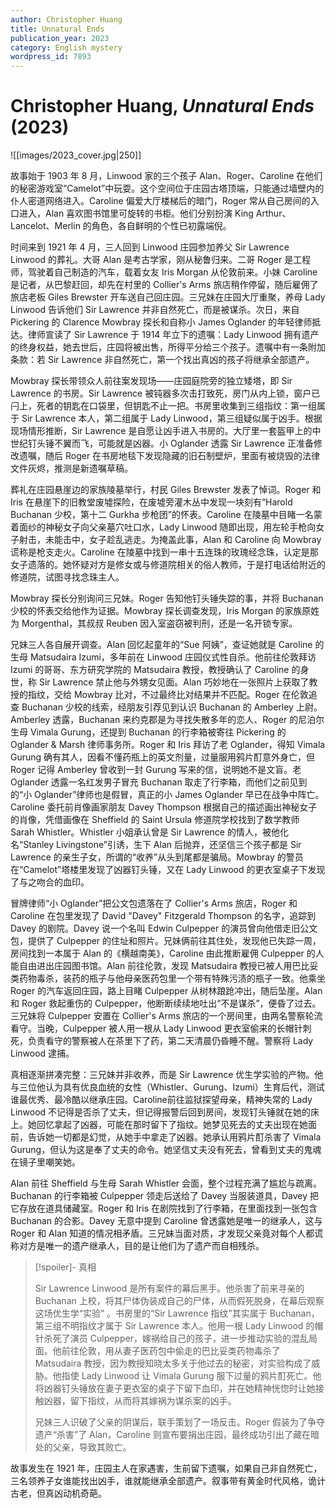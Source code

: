 ```yaml
---
author: Christopher Huang
title: Unnatural Ends
publication_year: 2023
category: English mystery
wordpress_id: 7893
---
```


# Christopher Huang, <i>Unnatural Ends</i> (2023)

![[images/2023_cover.jpg|250]]

故事始于 1903 年 8 月，Linwood 家的三个孩子 Alan、Roger、Caroline 在他们的秘密游戏室“Camelot”中玩耍。这个空间位于庄园古塔顶端，只能通过墙壁内的仆人密道网络进入。Caroline 偏爱大厅楼梯后的暗门，Roger 常从自己房间的入口进入，Alan 喜欢图书馆里可旋转的书柜。他们分别扮演 King Arthur、Lancelot、Merlin 的角色，各自鲜明的个性已初露端倪。

时间来到 1921 年 4 月，三人回到 Linwood 庄园参加养父 Sir Lawrence Linwood 的葬礼。大哥 Alan 是考古学家，刚从秘鲁归来。二哥 Roger 是工程师，驾驶着自己制造的汽车，载着女友 Iris Morgan 从伦敦前来。小妹 Caroline 是记者，从巴黎赶回，却先在村里的 Collier's Arms 旅店稍作停留，随后雇佣了旅店老板 Giles Brewster 开车送自己回庄园。三兄妹在庄园大厅重聚，养母 Lady Linwood 告诉他们 Sir Lawrence 并非自然死亡，而是被谋杀。次日，来自 Pickering 的 Clarence Mowbray 探长和自称小 James Oglander 的年轻律师抵达。律师宣读了 Sir Lawrence 于 1914 年立下的遗嘱：Lady Linwood 拥有遗产的终身权益，她去世后，庄园将被出售，所得平分给三个孩子。遗嘱中有一条附加条款：若 Sir Lawrence 非自然死亡，第一个找出真凶的孩子将继承全部遗产。

Mowbray 探长带领众人前往案发现场——庄园庭院旁的独立矮塔，即 Sir Lawrence 的书房。Sir Lawrence 被钝器多次击打致死，房门从内上锁，窗户已闩上，死者的钥匙在口袋里，但钥匙不止一把。书房里收集到三组指纹：第一组属于 Sir Lawrence 本人，第二组属于 Lady Linwood，第三组疑似属于凶手。根据现场情形推断，Sir Lawrence 是自愿让凶手进入书房的。大厅里一套盔甲上的中世纪钉头锤不翼而飞，可能就是凶器。小 Oglander 透露 Sir Lawrence 正准备修改遗嘱，随后 Roger 在书房地毯下发现隐藏的旧石制壁炉，里面有被烧毁的法律文件灰烬，推测是新遗嘱草稿。

葬礼在庄园悬崖边的家族陵墓举行，村民 Giles Brewster 发表了悼词。Roger 和 Iris 在悬崖下的旧教堂废墟探险，在废墟旁灌木丛中发现一块刻有“Harold Buchanan 少校，第十二 Gurkha 步枪团”的怀表。Caroline 在陵墓中目睹一名蒙着面纱的神秘女子向父亲墓穴吐口水，Lady Linwood 随即出现，用左轮手枪向女子射击，未能击中，女子趁乱逃走。为掩盖此事，Alan 和 Caroline 向 Mowbray 谎称是枪支走火。Caroline 在陵墓中找到一串十五连珠的玫瑰经念珠，认定是那女子遗落的。她怀疑对方是修女或与修道院相关的俗人教师，于是打电话给附近的修道院，试图寻找念珠主人。

Mowbray 探长分别询问三兄妹。Roger 告知他钉头锤失踪的事，并将 Buchanan 少校的怀表交给他作为证据。Mowbray 探长调查发现，Iris Morgan 的家族原姓为 Morgenthal，其叔叔 Reuben 因入室盗窃被判刑，还是一名开锁专家。

兄妹三人各自展开调查。Alan 回忆起童年的“Sue 阿姨”，查证她就是 Caroline 的生母 Matsudaira Izumi，多年前在 Linwood 庄园仪式性自杀。他前往伦敦拜访 Izumi 的哥哥、东方研究学院的 Matsudaira 教授，教授确认了 Caroline 的身世，称 Sir Lawrence 禁止他与外甥女见面。Alan 巧妙地在一张照片上获取了教授的指纹，交给 Mowbray 比对，不过最终比对结果并不匹配。Roger 在伦敦追查 Buchanan 少校的线索，经朋友引荐见到认识 Buchanan 的 Amberley 上尉。Amberley 透露，Buchanan 来约克郡是为寻找失散多年的恋人、Roger 的尼泊尔生母 Vimala Gurung，还提到 Buchanan 的行李箱被寄往 Pickering 的 Oglander & Marsh 律师事务所。Roger 和 Iris 拜访了老 Oglander，得知 Vimala Gurung 确有其人，因看不懂药瓶上的英文剂量，过量服用鸦片酊意外身亡，但 Roger 记得 Amberley 曾收到一封 Gurung 写来的信，说明她不是文盲。老 Oglander 透露一名红发男子冒充 Buchanan 取走了行李箱，而他们之前见到的“小 Oglander”律师也是假冒，真正的小 James Oglander 早已在战争中阵亡。Caroline 委托前肖像画家朋友 Davey Thompson 根据自己的描述画出神秘女子的肖像，凭借画像在 Sheffield 的 Saint Ursula 修道院学校找到了数学教师 Sarah Whistler。Whistler 小姐承认曾是 Sir Lawrence 的情人，被他化名“Stanley Livingstone”引诱，生下 Alan 后抛弃，还坚信三个孩子都是 Sir Lawrence 的亲生子女，所谓的“收养”从头到尾都是骗局。Mowbray 的警员在“Camelot”塔楼里发现了凶器钉头锤，又在 Lady Linwood 的更衣室桌子下发现了与之吻合的血印。

冒牌律师“小 Oglander”把公文包遗落在了 Collier's Arms 旅店，Roger 和 Caroline 在包里发现了 David "Davey" Fitzgerald Thompson 的名字，追踪到 Davey 的剧院。Davey 说一个名叫 Edwin Culpepper 的演员曾向他借走旧公文包，提供了 Culpepper 的住址和照片。兄妹俩前往其住处，发现他已失踪一周，房间找到一本属于 Alan 的《横越南美》，Caroline 由此推断雇佣 Culpepper 的人能自由进出庄园图书馆。Alan 前往伦敦，发现 Matsudaira 教授已被人用巴比妥类药物毒杀，装药的瓶子与他母亲医药包里一个带有特殊污渍的瓶子一致。他乘坐 Roger 的汽车返回庄园，路上目睹 Culpepper 从树林踉跄冲出，随后坠崖。Alan 和 Roger 救起重伤的 Culpepper，他断断续续地吐出“不是谋杀”，便昏了过去。三兄妹将 Culpepper 安置在 Collier's Arms 旅店的一个房间里，由两名警察轮流看守。当晚，Culpepper 被人用一根从 Lady Linwood 更衣室偷来的长帽针刺死，负责看守的警察被人在茶里下了药，第二天清晨仍昏睡不醒。警察将 Lady Linwood 逮捕。

真相逐渐拼凑完整：三兄妹并非收养，而是 Sir Lawrence 优生学实验的产物。他与三位他认为具有优良血统的女性（Whistler、Gurung、Izumi）生育后代，测试谁最优秀、最冷酷以继承庄园。Caroline前往监狱探望母亲，精神失常的 Lady Linwood 不记得是否杀了丈夫，但记得报警后回到房间，发现钉头锤就在她的床上。她回忆拿起了凶器，可能在那时留下了指纹。她梦见死去的丈夫出现在她面前，告诉她一切都是幻觉，从她手中拿走了凶器。她承认用鸦片酊杀害了 Vimala Gurung，但认为这是奉了丈夫的命令。她坚信丈夫没有死去，曾看到丈夫的鬼魂在镜子里嘲笑她。

Alan 前往 Sheffield 与生母 Sarah Whistler 会面，整个过程充满了尴尬与疏离。Buchanan 的行李箱被 Culpepper 领走后送给了 Davey 当服装道具，Davey 把它存放在道具储藏室。Roger 和 Iris 在剧院找到了行李箱，在里面找到一张包含  Buchanan 的合影。Davey 无意中提到 Caroline 曾透露她是唯一的继承人，这与 Roger 和 Alan 知道的情况相矛盾。三兄妹当面对质，才发现父亲竟对每个人都谎称对方是唯一的遗产继承人，目的是让他们为了遗产而自相残杀。

> [!spoiler]- 真相
> 
> Sir Lawrence Linwood 是所有案件的幕后黑手。他杀害了前来寻亲的 Buchanan 上校，将其尸体伪装成自己的尸体，从而假死脱身，在幕后观察这场优生学“实验” 。书房里的“Sir Lawrence 指纹”其实属于 Buchanan，第三组不明指纹才属于 Sir Lawrence 本人。他用一根 Lady Linwood 的帽针杀死了演员 Culpepper，嫁祸给自己的孩子，进一步推动实验的混乱局面。他前往伦敦，用从妻子医药包中偷走的巴比妥类药物毒杀了 Matsudaira 教授，因为教授知晓太多关于他过去的秘密，对实验构成了威胁。他指使 Lady Linwood 让 Vimala Gurung 服下过量的鸦片酊死亡。他将凶器钉头锤放在妻子更衣室的桌子下留下血印，并在她精神恍惚时让她接触凶器，留下指纹，从而将其嫁祸为谋杀案的凶手。
> 
> 兄妹三人识破了父亲的阴谋后，联手策划了一场反击。Roger 假装为了争夺遗产“杀害”了 Alan，Caroline 则宣布要捐出庄园，最终成功引出了藏在暗处的父亲，导致其败亡。

故事发生在 1921 年，庄园主人在家遇害，生前留下遗嘱，如果自己非自然死亡，三名领养子女谁能找出凶手，谁就能继承全部遗产。叙事带有黄金时代风格，诡计古老，但真凶动机奇葩。
